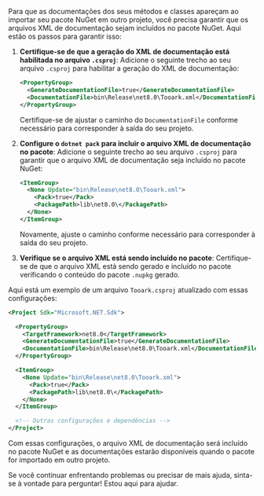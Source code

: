 Para que as documentações dos seus métodos e classes apareçam ao importar seu pacote NuGet em outro projeto, você precisa garantir que os arquivos XML de documentação sejam incluídos no pacote NuGet. Aqui estão os passos para garantir isso:

1. **Certifique-se de que a geração do XML de documentação está habilitada no arquivo `.csproj`**:
   Adicione o seguinte trecho ao seu arquivo `.csproj` para habilitar a geração do XML de documentação:

   ```xml
   <PropertyGroup>
     <GenerateDocumentationFile>true</GenerateDocumentationFile>
     <DocumentationFile>bin\Release\net8.0\Tooark.xml</DocumentationFile>
   </PropertyGroup>
   ```

   Certifique-se de ajustar o caminho do `DocumentationFile` conforme necessário para corresponder à saída do seu projeto.

2. **Configure o `dotnet pack` para incluir o arquivo XML de documentação no pacote**:
   Adicione o seguinte trecho ao seu arquivo `.csproj` para garantir que o arquivo XML de documentação seja incluído no pacote NuGet:

   ```xml
   <ItemGroup>
     <None Update="bin\Release\net8.0\Tooark.xml">
       <Pack>true</Pack>
       <PackagePath>lib\net8.0\</PackagePath>
     </None>
   </ItemGroup>
   ```

   Novamente, ajuste o caminho conforme necessário para corresponder à saída do seu projeto.

3. **Verifique se o arquivo XML está sendo incluído no pacote**:
   Certifique-se de que o arquivo XML está sendo gerado e incluído no pacote verificando o conteúdo do pacote `.nupkg` gerado.

Aqui está um exemplo de um arquivo `Tooark.csproj` atualizado com essas configurações:

```xml
<Project Sdk="Microsoft.NET.Sdk">

  <PropertyGroup>
    <TargetFramework>net8.0</TargetFramework>
    <GenerateDocumentationFile>true</GenerateDocumentationFile>
    <DocumentationFile>bin\Release\net8.0\Tooark.xml</DocumentationFile>
  </PropertyGroup>

  <ItemGroup>
    <None Update="bin\Release\net8.0\Tooark.xml">
      <Pack>true</Pack>
      <PackagePath>lib\net8.0\</PackagePath>
    </None>
  </ItemGroup>

  <!-- Outras configurações e dependências -->
</Project>
```

Com essas configurações, o arquivo XML de documentação será incluído no pacote NuGet e as documentações estarão disponíveis quando o pacote for importado em outro projeto.

Se você continuar enfrentando problemas ou precisar de mais ajuda, sinta-se à vontade para perguntar! Estou aqui para ajudar.
